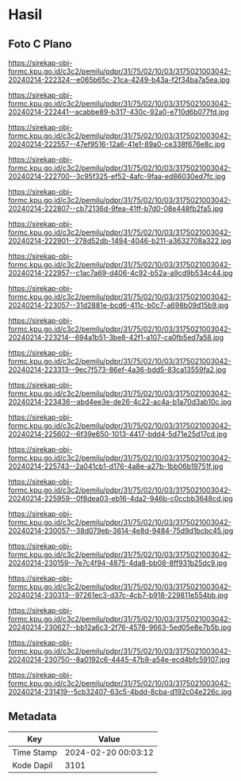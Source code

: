 # Hasil

## Foto C Plano

https://sirekap-obj-formc.kpu.go.id/c3c2/pemilu/pdpr/31/75/02/10/03/3175021003042-20240214-222324--e065b65c-21ca-4249-b43a-f2f34ba7a5ea.jpg

https://sirekap-obj-formc.kpu.go.id/c3c2/pemilu/pdpr/31/75/02/10/03/3175021003042-20240214-222441--acabbe89-b317-430c-92a0-e710d6b077fd.jpg

https://sirekap-obj-formc.kpu.go.id/c3c2/pemilu/pdpr/31/75/02/10/03/3175021003042-20240214-222557--47ef9516-12a6-41e1-89a0-ce338f676e8c.jpg

https://sirekap-obj-formc.kpu.go.id/c3c2/pemilu/pdpr/31/75/02/10/03/3175021003042-20240214-222700--3c95f325-ef52-4afc-9faa-ed86030ed7fc.jpg

https://sirekap-obj-formc.kpu.go.id/c3c2/pemilu/pdpr/31/75/02/10/03/3175021003042-20240214-222807--cb72136d-9fea-41ff-b7d0-08e448fb2fa5.jpg

https://sirekap-obj-formc.kpu.go.id/c3c2/pemilu/pdpr/31/75/02/10/03/3175021003042-20240214-222901--278d52db-1494-4046-b211-a3632708a322.jpg

https://sirekap-obj-formc.kpu.go.id/c3c2/pemilu/pdpr/31/75/02/10/03/3175021003042-20240214-222957--c1ac7a69-d406-4c92-b52a-a9cd9b534c44.jpg

https://sirekap-obj-formc.kpu.go.id/c3c2/pemilu/pdpr/31/75/02/10/03/3175021003042-20240214-223057--31d2881e-bcd6-411c-b0c7-a698b09d15b9.jpg

https://sirekap-obj-formc.kpu.go.id/c3c2/pemilu/pdpr/31/75/02/10/03/3175021003042-20240214-223214--694a1b51-3be8-42f1-a107-ca0fb5ed7a58.jpg

https://sirekap-obj-formc.kpu.go.id/c3c2/pemilu/pdpr/31/75/02/10/03/3175021003042-20240214-223313--9ec7f573-86ef-4a36-bdd5-83ca13559fa2.jpg

https://sirekap-obj-formc.kpu.go.id/c3c2/pemilu/pdpr/31/75/02/10/03/3175021003042-20240214-223436--abd4ee3e-de26-4c22-ac4a-b1a70d3ab10c.jpg

https://sirekap-obj-formc.kpu.go.id/c3c2/pemilu/pdpr/31/75/02/10/03/3175021003042-20240214-225602--6f39e650-1013-4417-bdd4-5d71e25d17cd.jpg

https://sirekap-obj-formc.kpu.go.id/c3c2/pemilu/pdpr/31/75/02/10/03/3175021003042-20240214-225743--2a041cb1-d176-4a8e-a27b-1bb06b19751f.jpg

https://sirekap-obj-formc.kpu.go.id/c3c2/pemilu/pdpr/31/75/02/10/03/3175021003042-20240214-225959--0f8dea03-eb16-4da2-946b-c0ccbb3648cd.jpg

https://sirekap-obj-formc.kpu.go.id/c3c2/pemilu/pdpr/31/75/02/10/03/3175021003042-20240214-230057--38d079eb-3614-4e8d-9484-75d9d1bcbc45.jpg

https://sirekap-obj-formc.kpu.go.id/c3c2/pemilu/pdpr/31/75/02/10/03/3175021003042-20240214-230159--7e7c4f94-4875-4da8-bb08-8ff931b25dc9.jpg

https://sirekap-obj-formc.kpu.go.id/c3c2/pemilu/pdpr/31/75/02/10/03/3175021003042-20240214-230313--97261ec3-d37c-4cb7-b918-229811e554bb.jpg

https://sirekap-obj-formc.kpu.go.id/c3c2/pemilu/pdpr/31/75/02/10/03/3175021003042-20240214-230627--bb12a6c3-2f76-4578-9663-5ed05e8e7b5b.jpg

https://sirekap-obj-formc.kpu.go.id/c3c2/pemilu/pdpr/31/75/02/10/03/3175021003042-20240214-230750--8a0192c6-4445-47b9-a54e-ecd4bfc59107.jpg

https://sirekap-obj-formc.kpu.go.id/c3c2/pemilu/pdpr/31/75/02/10/03/3175021003042-20240214-231419--5cb32407-63c5-4bdd-8cba-d192c04e226c.jpg


## Metadata

| Key        | Value               |
| ---------- | ------------------- |
| Time Stamp | 2024-02-20 00:03:12 |
| Kode Dapil | 3101                |



